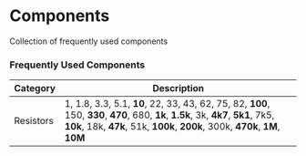 # Components
 Collection of frequently used components

### Frequently Used Components 

|  Category  |  Description  |
|  ---  |  ---  |
|  Resistors  |  1, 1.8, 3.3, 5.1, __10__, 22, 33, 43, 62, 75, 82, __100__, 150, __330__, __470__, 680, __1k__, __1.5k__, 3k, __4k7__, __5k1__, 7k5, __10k__, 18k, __47k__, 51k, __100k__, __200k__, 300k, __470k__, __1M__, __10M__ |